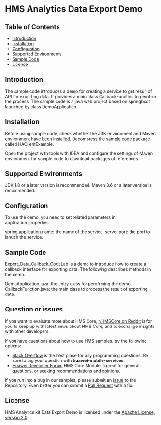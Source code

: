 # HMS Analytics Data Export Demo

## Table of Contents

 * [Introduction](#introduction)
 * [Installation](#installation)
 * [Configuration ](#configuration )
 * [Supported Environments](#supported-environments)
 * [Sample Code](#sample-code)
 * [License](#license)
 
 
## Introduction
The sample code introduces a demo for creating a service to get result of API for exporting data. 
It provides a main class CallbackFunction to perofrm the process.
The sample code is a java web project based on springboot launched by class DemoApplication.  

## Installation
Before using sample code, check whether the JDK environment and Maven environment have been installed. 
Decompress the sample code package called HAClientExample.
        
Open the project with tools with IDEA and configure the settings of Maven environment for sample code to download packages of references.
    
## Supported Environments
JDK 1.8 or a later version is recommended.
Maven 3.6 or a later version is recommended.
	
## Configuration 
To use the demo, you need to set related parameters in application.properties.
    
spring.application.name: the name of the service.
server.port: the port to lanuch the service.
	
## Sample Code
Export_Data_Callback_CodeLab is a demo to introduce how to create a callback interface for exporting data.
The following describes methods in the demo.
    
DemoApplication.java: the entry class for perofrming the demo.
CallbackFunction.java: the main class to process the result of exporting data.

## Question or issues
If you want to evaluate more about HMS Core,
[r/HMSCore on Reddit](https://www.reddit.com/r/HMSCore/) is for you to keep up with latest news about HMS Core, and to exchange insights with other developers.

If you have questions about how to use HMS samples, try the following options:
- [Stack Overflow](https://stackoverflow.com/questions/tagged/huawei-mobile-services) is the best place for any programming questions. Be sure to tag your question with 
**huawei-mobile-services**.
- [Huawei Developer Forum](https://forums.developer.huawei.com/forumPortal/en/home?fid=0101187876626530001) HMS Core Module is great for general questions, or seeking recommendations and opinions.

If you run into a bug in our samples, please submit an [issue](https://github.com/HMS-Core/hms-analytics-demo-data-export/issues) to the Repository. Even better you can submit a [Pull Request](https://github.com/HMS-Core/hms-analytics-demo-data-export/pulls) with a fix.

##  License
HMS Analytics kit Data Export Demo is licensed under the [Apache License, version 2.0](http://www.apache.org/licenses/LICENSE-2.0).

